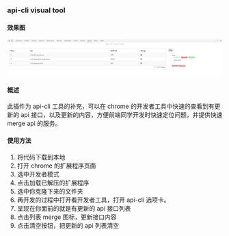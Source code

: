 ### api-cli visual tool

#### 效果图
![图片描述](https://github.com/geetemp/api-cli-visual-tool/blob/master/img/xiaoguotu.png)

#### 概述

此插件为 api-cli 工具的补充，可以在 chrome 的开发者工具中快速的查看到有更新的 api 接口，以及更新的内容，方便前端同学开发时快速定位问题，并提供快速 merge api 的服务。

#### 使用方法

1. 将代码下载到本地
2. 打开 chrome 的扩展程序页面
3. 选中开发者模式
4. 点击加载已解压的扩展程序
5. 选中你克隆下来的文件夹
6. 再开发的过程中打开看开发者工具，打开 api-cli 选项卡。
7. 呈现在你面前的就是有更新的 api 接口列表
8. 点击列表 merge 图标，更新接口内容
9. 点击清空按钮，把更新的 api 列表清空
